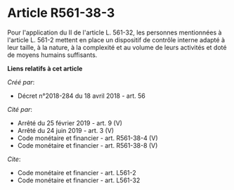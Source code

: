 # Article R561-38-3

Pour l'application du II de l'article L. 561-32, les personnes mentionnées à l'article L. 561-2 mettent en place un
dispositif de contrôle interne adapté à leur taille, à la nature, à la complexité et au volume de leurs activités et doté de
moyens humains suffisants.

**Liens relatifs à cet article**

_Créé par_:

  - Décret n°2018-284 du 18 avril 2018 - art. 56

_Cité par_:

  - Arrêté du 25 février 2019 - art. 9 (V)
  - Arrêté du 24 juin 2019 - art. 3 (V)
  - Code monétaire et financier - art. R561-38-4 (V)
  - Code monétaire et financier - art. R561-38-8 (V)

_Cite_:

  - Code monétaire et financier - art. L561-2
  - Code monétaire et financier - art. L561-32
